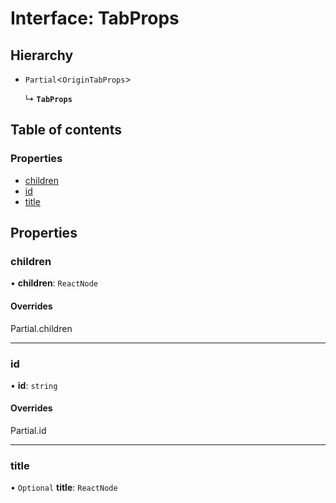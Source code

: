 # Interface: TabProps

## Hierarchy

- `Partial`<`OriginTabProps`\>

  ↳ **`TabProps`**

## Table of contents

### Properties

- [children](TabProps.md#children)
- [id](TabProps.md#id)
- [title](TabProps.md#title)

## Properties

### children

• **children**: `ReactNode`

#### Overrides

Partial.children

___

### id

• **id**: `string`

#### Overrides

Partial.id

___

### title

• `Optional` **title**: `ReactNode`
